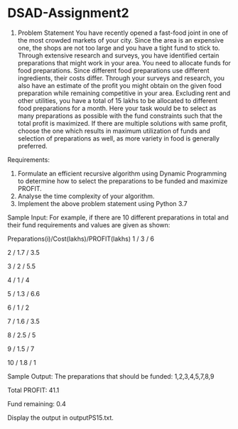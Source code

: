 # DSAD-Assignment2
1. Problem Statement
You have recently opened a fast-food joint in one of the most crowded markets of your city. Since
the area is an expensive one, the shops are not too large and you have a tight fund to stick to.
Through extensive research and surveys, you have identified certain preparations that might work in
your area. You need to allocate funds for food preparations. Since different food preparations use
different ingredients, their costs differ. Through your surveys and research, you also have an
estimate of the profit you might obtain on the given food preparation while remaining competitive in
your area. Excluding rent and other utilities, you have a total of 15 lakhs to be allocated to different
food preparations for a month. Here your task would be to select as many preparations as possible
with the fund constraints such that the total profit is maximized. If there are multiple solutions with
same profit, choose the one which results in maximum utilization of funds and selection of
preparations as well, as more variety in food is generally preferred.

Requirements:
1. Formulate an efficient recursive algorithm using Dynamic Programming to determine how to
select the preparations to be funded and maximize PROFIT.
2. Analyse the time complexity of your algorithm.
3. Implement the above problem statement using Python 3.7

Sample Input:
For example, if there are 10 different preparations in total and their fund requirements and values
are given as shown:

Preparations(i)/Cost(lakhs)/PROFIT(lakhs)
1 / 3 / 6

2 / 1.7 / 3.5

3 / 2 / 5.5

4 / 1 / 4

5 / 1.3 / 6.6

6 / 1 / 2

7 / 1.6 / 3.5

8 / 2.5 / 5

9 / 1.5 / 7

10 / 1.8 / 1


Sample Output:
The preparations that should be funded: 1,2,3,4,5,7,8,9

Total PROFIT: 41.1

Fund remaining: 0.4

Display the output in outputPS15.txt.
